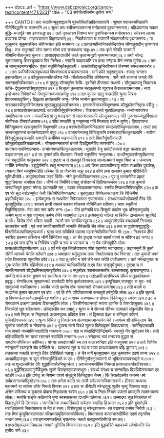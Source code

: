 +++
dbcs_url = "https://www.dsbcproject.org/canon-text/content/471/2231"
title = "03 संवेगोत्पत्तिर्नाम तृतीयः सर्गः"

+++
CANTO III
ततः कदाचिन्मृदुशाद्वलानि 
पुंस्कोकिलोन्नादितपादपानि। 
शुश्राव पद्माकरमण्डितानि
गीतैर्निबद्धानि स काननानि॥१॥
श्रुत्वा ततः स्त्रीजनवल्लभानां 
मनोज्ञभावं पुरकाननानाम्। 
बहिःप्रयाणाय चकार बुद्धि-
मन्तर्गृहे नाग इवावरूद्धः॥२॥
ततो नृपस्तस्य निशम्य भावं 
पुत्राभिधानस्य मनोरथस्य। 
स्नेहस्य लक्ष्म्या वयसश्च योग्या-
माज्ञापयामास विहारयात्राम्॥३॥
निवर्तयामास च राजमार्गे
संपातमार्तस्य पृथग्जनस्य। 
मा भूत्कुमारः सुकुमारचित्तः 
संविग्नचेता इति मन्यमानः॥४॥
प्रत्यङ्गहीनान्विकलेन्द्रियांश्च 
जीर्णातुरादीन् कृपणांश्च दिक्षु। 
ततः समुत्सार्य परेण साम्ना 
शोभां परां राजपथस्य चकुः॥५॥
ततः कृते श्रीमति राजमार्गे
श्रीमान्विनीतानुचरः कुमारः। 
प्रासादपृष्ठादवतीर्य काले 
कृताभ्यनुज्ञो नृपमभ्यगच्छत्॥६॥
अथो नरेन्द्रः सुतमागताश्रुः 
शिरस्युपाघ्राय चिरं निरीक्ष्य। 
गच्छेति चाज्ञापयति स्म वाचा 
स्नेहान्न चैनं मनसा मुमोच॥७॥
ततः स जाम्बूनदभाण्डभृद्भि-
र्युक्तं चतुर्भिर्निभृतैस्तुरङ्गैः।
अक्लीबविद्वच्छुचिरश्मिधारं 
हिरण्मयं स्यन्दनमारुरोह॥८॥
ततः प्रकीर्णोज्ज्वलपुष्पजालं 
विषक्तमाल्यं प्रचलत्पताकम्। 
मार्गं प्रपेदे सदृशानुयात्र-
श्चन्द्रः सनक्षत्र इवान्तरीक्षम्॥९॥
कौतूहलात्स्फीततरैश्च नेत्रै-
र्नीलोत्पलार्धैरिव कीर्यमाणम्। 
शनैः शनै राजपथं जगाहे 
पौरैः समन्तादभिवीक्ष्यमाणः॥१०॥
तं तुष्टुवुः सौम्यगुणेन केचि-
द्ववन्दिरे दीप्ततया तथान्ये। 
सौमुख्यतस्तु श्रियमस्य केचि-
द्वैपुल्यमाशंसिषुरायुषश्च॥११॥
निःसृत्य कुब्जाश्च महाकुलेभ्यो 
व्यूहाश्च कैरातकवामनानाम्। 
नार्यः कृशेभ्यश्च निवेशनेभ्यो 
देवानुयानध्वजवत्प्रणेमुः॥१२॥
ततः कुमारः खलु गच्छतीति 
श्रुत्वा स्त्रियः प्रेष्यजनात्प्रवृत्तिम्। 
दिदृक्षया हर्म्यतलानि जग्मु-
र्जनेन मान्येन कृताभ्यनुज्ञाः॥१३॥
ताः स्रस्तकाञ्चीगुणविघ्निताश्च 
सुप्तप्रबुद्धाकुललोचनाश्च। 
वृत्तान्तविन्यस्तविभूषणाश्च 
कौतूहलेनानिभृताः परीयुः॥१४॥
प्रासादसोपानतलप्रणादैः 
काञ्चीरवैर्नूपुरनिस्वनैश्च। 
वित्रासयन्त्यो गृहपक्षिसङ्घा-
नन्योन्यवेगांश्च समाक्षिपन्त्यः॥१५॥
कासांचिदासां तु वराङ्गनानां 
जातत्वराणामपि सोत्सुकानाम्। 
गतिं गुरुत्वाज्जगृहुर्विशालाः 
श्रोणीरथाः पीनपयोधराश्च॥१६॥
शीघ्रं समर्थापि तु गन्तुमन्या 
गतिं निजग्राह ययौ न तूर्णम्। 
ह्रियाप्रगल्भा विनिगूहमाना 
रहःप्रयुक्तानि विभूषणानि॥१७॥
परस्परोत्पीडनपिण्डितानां 
संमर्दसंक्षोभिकुण्डलानाम्। 
तासां तदा सस्वनभूषणानां 
वातयनेष्वप्रशमो बभूव॥१८॥
वातायनेभ्यस्तु विनिःसृतानि 
परस्परायासितकुण्डलानि। 
स्त्रीणां विरेजुर्मुखपङ्कजानि 
सक्तानि हर्म्येष्विव पङ्कजानि॥१९॥
ततो विमानैर्युवतीकरालैः 
कौतूहलोद्‍घाटितवातयानैः। 
श्रीमत्समन्तान्नगरं बभासे 
वियद्विमानैरिव साप्सरोभिः॥२०॥
वातायनानामविशालभावा-
दन्योन्यगण्डार्पितकुण्डलानाम्। 
मुखानि रेजुः प्रमोदोत्तमानां 
बद्धाः कलापा इव पङ्कजानाम्॥२१॥
तं ताः कुमारं पथि वीक्षमाणाः 
स्त्रियो बभुर्गामिव गन्तुकामाः।
ऊर्ध्वोन्मुखाश्चैनमुदीक्षमाणा 
नरा बभुर्द्यामिव गन्तुकामाः॥२२॥
दृष्ट्वा च तं राजसुतं स्त्रियस्ता 
जाज्वल्यमानं वपुषा श्रिया च। 
धन्यास्य भार्येति शनैरवोच-
ञ्शुद्धैर्मनोभिः खलु नान्यभावात्॥२३॥
अयं किल व्यायतपीनबाहू
रूपेण साक्षादिव पुष्पकेतुः।
त्यक्त्वा श्रियं धर्ममुपैष्यतीति 
तस्मिन् हि ता गौरवमेव चक्रुः॥२४॥
कीर्ण तथा राजपथं कुमारः 
पौरैर्विनीतैः शुचिधीरवेषैः। 
तत्पूर्वमालोक्य जहर्ष किंचि-
न्मेने पुनर्भावमिवात्मनश्च॥२५॥
पुरं तु तत्स्वर्गमिव प्रहृष्टं
शुद्धाधिवासाः समवेक्ष्य देवाः। 
जीर्णं नरं निर्ममिरे प्रयातुं 
संचोदनार्थं क्षितिपात्मजस्य॥२६॥
ततः कुमारो जरयाभिभूतं 
दृष्ट्वा नरेभ्यः पृथगाकृतिं तम्। 
उवाच संग्राहकमागतास्थ-
स्तत्रैव निष्कम्पनिविष्टदृष्टिः॥२७॥
क एष भोः सूत नरोऽभ्युपेतः 
केशैः सितैर्यष्टिविषक्तहष्टः।
भ्रूसंवृताक्षः शिथिलानताङ्गः 
किं विक्रियैषा प्रकृतिर्यदृच्छा॥२८॥
इत्येवमुक्तः स रथप्रणेता
निवेदयामास नृपात्मजाय। 
संरक्ष्यमप्यर्थमदोषदर्शी
तैरेव देवैः कृतबुद्धिमोहः॥२९॥
रूपस्य हन्त्री व्यसनं बलस्य 
शोकस्य योनिर्निधन रतीनाम्। 
नाशः स्मृतीनां रिपुरिन्द्रियाणा-
मेषा जरा नाम ययैष भग्नः॥३०॥
पीतं ह्यनेनापि पयः शिशुत्वे 
कालेन भूयः परिसृप्तमुर्व्याम्। 
क्रमेण भूत्वा च युवा वपुष्मान् 
क्रमेण तेनैव जरामुपेतः॥३१॥
इत्येवमुक्ते चलितः स किंचि-
द्राजात्मजः सूतमिदं बभाषे। 
किमेष दोषो भविता ममापी-
त्यस्मै ततः सारथिरभ्युवाच॥३२॥
आयुष्मतोऽप्येष वयःप्रकर्षो 
निःसंशयं कालवशेन भावी। 
एवं जरां रूपविनाशयित्रीं 
जानाति चैवेच्छति चैव लोकः॥३३॥
ततः स पूर्वाशयशुद्धबुद्धि-
र्विस्तीर्णकल्पाचितपुण्यकर्मा। 
श्रुत्वा जरां सविविजे महात्मा 
महाशनेर्घोषमिवान्तिके गौः॥३४॥
निःश्वस्य दीर्घं स्वशिरः प्रकम्प्य
तस्मिंश्च जीर्णे विनिवेश्य चक्षुः। 
तां चैव दृष्ट्वा जनतां सहर्षां 
वाक्यं स संविग्न इदं जगाद॥३५॥
एवं जरा हन्ति च निर्विशेषं 
स्मृतिं च रूपं च पराक्रमं च। 
न चैव संवेगमुपैति लोकः 
प्रत्यक्षतोऽपीदृशमीक्षमाणः॥३६॥
एवं गते सूत निवर्तयाश्वान्
शीघ्रं गृहाण्येव भवान्प्रयातु। 
उद्यानभूमौ हि कुतो रतिर्मे 
जराभये चेतसि वर्तमाने॥३७॥
अथाज्ञया भर्तुसुतस्य तस्य 
निवर्तयामास रथं नियन्ता। 
ततः कुमारो भवनं तदेव 
चिन्तावशः शून्यमिव प्रपेदे॥३८॥
यदा तु तत्रैव न शर्म लेभे 
जरा जरेति प्रपरीक्षमाणः। 
ततो नरेन्द्रानुमतः स भूयः 
क्रमेण तेनैव बहिर्जगाम॥३९॥
अथापरं व्याधिपरीतदेहं 
त एव देवाः ससृजुर्मनुष्यम्। 
दृष्ट्वा च तं सारथिमाबभाषे
शौद्धोदनिस्तद्गतदृष्टिरेव॥४०॥
स्थूलोदरः श्वासचलच्छरीरः 
स्रस्तांसबाहुः कृशपाण्डुगात्रः। 
अम्बेति वाचं करुणं ब्रुवाणः 
परं समाश्रित्य नरः क एषः॥४१॥
ततोऽब्रवीत्सारथिरस्य सौम्य 
धातुप्रकोपप्रभवः प्रवृद्धः। 
रोगाभिधानः सुमहाननर्थः 
शक्तोऽपि येनैष कृतोऽस्वतन्त्रः॥४२॥
इत्यूचिवान् राजसुतः स भूय-
स्तं सानुकम्पो नरमीक्षमाणः। 
अस्यैव जातो पृथगेष दोषः 
सामान्यतो रोगभयं प्रजानाम्॥४३॥
ततो बभाषे स रथप्रणेता 
कुमार साधारण एष दोषः। 
एवं हि रोगैः परिपीड्यमानो 
रुजातुरो हर्षमुपैति लोकः॥४४॥
इति श्रुतार्थः स विषण्णचेताः 
प्रावेपताम्बूर्मिगतः शशीव। 
इदं च वाक्यं करुणायमानः 
प्रोवाच किंचिन्मृदुना स्वरेण॥४५॥
इदं च रोगव्यसनं प्रजानां 
पश्यंश्च विश्रम्भमुपैति लोकः। 
विस्तीर्णमज्ञानमहो नराणां 
हसन्ति ये रोगभयैरमुक्ताः॥४६॥
निवर्त्यतां सूत बहिःप्रयाणा-
न्नरेन्द्रसद्मैव रथः प्रयातु। 
श्रुत्वा च मे रोगभयं रतिभ्यः 
प्रत्याहतं संकुचतीव चेतः॥४७॥
ततो निवृत्तः स निवृत्तहर्षः 
प्रध्यानयुक्तः प्रविवेश वेश्म। 
तं द्विस्तथा प्रेक्ष्य च संनिवृत्तं 
पर्येषणं भूमिपतिश्चकार॥४८॥
श्रुत्वा निमित्तं तु निवर्तनस्य 
संत्यक्तमात्मानमनेन मेने। 
मार्गस्य शौचाधिकृताय चैव 
चुक्रोश रुष्टोऽपि च नोग्रदण्डः॥४९॥
भूयश्च तस्मै विदधे सुताय 
विशेषयुक्तं विषयप्रचारम्। 
चलेन्द्रियत्वादपि नाम सक्तो 
नास्मान्विजह्यादिति नाथमानः॥५०॥
यदा च शब्दादिभिरिन्द्रियार्थै-
रन्तःपुरे नैव सुतोऽस्य रेमे। 
ततो बहिर्व्यादिशति स्म यात्रां 
रसान्तरं स्यादिति मन्यमानः॥५१॥
स्नेहाच्च भावं तनयस्य बुद्ध्वा
स रागदोषानविचिन्त्य कांश्चित्। 
योग्याः समाज्ञापयति स्म तत्र 
कलास्वभिज्ञा इति वारमुख्याः॥५२॥
ततो विशेषेण नरेन्द्रमार्गे
स्वलंकृते चैव परीक्षिते च। 
व्यत्यस्य सूतं च रथं च राजा 
प्रस्थापयामास बहिः कुमारम्॥५३॥
ततस्तथा गच्छति राजपुत्रे 
तैरेव देवैर्विहितो गतासुः। 
तं चैव मार्गे मृतमुह्यमानं 
सूतः कुमारश्च ददर्श नान्यः॥५४॥
अथब्रवीद्राजसुतः स सूतं 
नरैश्चतुर्भिह्रियते क एषः। 
दीनैर्मनुष्यैरनुगम्यमानो 
यो भूषितश्चाप्यवरुद्यते च॥५५॥
ततः स शुध्दात्मभिरेव देवैः 
शुद्धाधिवासैरभिभूतचेताः। 
अवाच्यमप्यथीमिमं नियन्ता 
प्रव्याजहारार्थवदीश्वराय॥५६॥
बुद्धीन्द्रियप्राणगुणैर्वियुक्तः
सुप्तो विसंज्ञस्तृणकाष्ठभूतः। 
संवर्ध्य संरक्ष्य च यत्नवद्भिः 
प्रियप्रियैस्त्यज्यत एष कोऽपि॥५७॥
इति प्रणेतुः स निशम्य वाक्यं 
संचुक्षुभे किंचिदुवाच चैनम्। 
किं केवलोऽस्यैव जनस्य धर्मः
सर्वप्रजानामयमीदृशोऽन्तः॥५८॥
ततः प्रणेता वदति स्म तस्मै
सर्वप्रजानामिदमन्तकर्म। 
हीनस्य मध्यस्य महात्मनो वा
सर्वस्य लोके नियतो विनाशः॥५९॥
ततः स धीरोऽपि नरेन्द्रसूनुः
श्रुत्वैव मृत्युं विषसाद सद्यः। 
अंसेन संश्लिष्य च कूबराग्रं 
प्रोवाच निह्रादवता स्वरेण॥६०॥
इयं च निष्ठा नियता प्रजानां 
प्रमाद्यति त्यक्तभयश्च लोकः। 
मनांसि शङ्के कठिनानि नॄणां 
स्वस्थास्तथा ह्यध्वनि वर्तमानाः॥६१॥
तस्माद्रथः सूत निवर्त्यता नो 
विहारभूमेर्न हि देशकालः। 
जानन्विनाशं कथमर्तिकाले 
सचेतनः स्यादिह हि प्रमत्तः॥६२॥
इति ब्रुवाणेऽपि नराधिपात्मजे
निवर्तयामास स नैव तं रथम्। 
विशेषयुक्तं तु नरेन्द्रशासना-
त्स पद्मषण्डं वनमेव निर्ययौ॥६३॥
ततः शिवं कुसुमितबालपादपं 
परिभ्रमत्प्रमुदितमत्तकोकिलम्। 
विमानवत्स कमलचारुदीर्घिकं 
ददर्श तद्वनमिव नन्दनं वनम्॥६४॥
वराङ्गनागणकलिलं नृपात्मज-
स्ततो बलाद्वनमतिनीयते स्म तत्। 
वराप्सरोवृतमलकाधिपालयं 
नवव्रतो मुनिरिव विघ्नकातरः॥६५॥
इति बुद्धचरिते महाकाव्ये 
संवेगोत्पत्तिर्नाम तृतीयः सर्गः॥३॥
